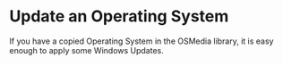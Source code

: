 # Update an Operating System

If you have a copied Operating System in the OSMedia library, it is easy enough to apply some Windows Updates.























